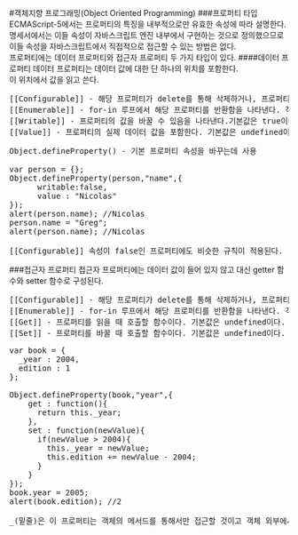 #객체지향 프로그래밍(Object Oriented Programming)
###프로퍼티 타입
ECMAScript-5에서는 프로퍼티의 특징을 내부적으로만 유효한 속성에 따라 설명한다.<br>
명세서에서는 이들 속성이 자바스크립트 엔진 내부에서 구현하는 것으로 정의했으므로 이들 속성을 자바스크립트에서 직접적으로 접근할 수 있는 방법은 없다.<br>
프로퍼티에는 데이터 프로퍼티와 접근자 프로퍼티 두 가지 타입이 있다.
####데이터 프로퍼티
데이터 프로퍼티는 데이터 값에 대한 단 하나의 위치를 포함한다.<br>
이 위치에서 값을 읽고 쓴다.
<pre>
[[Configurable]] - 해당 프로퍼티가 delete를 통해 삭제하거나, 프로퍼티의 속성을 바꾸거나, 접근자 프로퍼티로 변환할 수 있음을 나타낸다.
[[Enumerable]] - for-in 루프에서 해당 프로퍼티를 반환함을 나타낸다. 객체에서 직접 정의한 모든 프로퍼티에서 기본값은 true이다.
[[Writable]] - 프로퍼티의 값을 바꿀 수 있음을 나타낸다.기본값은 true이다.
[[Value]] - 프로퍼티의 실제 데이터 값을 포함한다. 기본값은 undefined이다.
</pre>
<pre>
Object.defineProperty() - 기본 프로퍼티 속성을 바꾸는데 사용

var person = {};
Object.defineProperty(person,"name",{
      writable:false,
      value : "Nicolas"
});
alert(person.name); //Nicolas
person.name = "Greg";
alert(person.name); //Nicolas

[[Configurable]] 속성이 false인 프로퍼티에도 비슷한 규칙이 적용된다.
</pre>

###접근자 프로퍼티
접근자 프로퍼티에는 데이터 값이 들어 있지 않고 대신 getter 함수와 setter 함수로 구성된다.
<pre>
[[Configurable]] - 해당 프로퍼티가 delete를 통해 삭제하거나, 프로퍼티의 속성을 바꾸거나, 데이터 프로퍼티로 변환할 수 있음을 나타낸다. 기본값은 true이다.
[[Enumerable]] - for-in 루프에서 해당 프로퍼티를 반환함을 나타낸다. 객체에서 직접 정의한 모든 프로퍼티에서 기본값은 true이다.
[[Get]] - 프로퍼티를 읽을 때 호출할 함수이다. 기본값은 undefined이다.
[[Set]] - 프로퍼티를 바꿀 때 호출할 함수이다. 기본값은 undefined이다.
</pre>
<pre>
var book = {
  _year : 2004,
  edition : 1
};

Object.defineProperty(book,"year",{
    get : function(){
      return this._year;
    },
    set : function(newValue){
      if(newValue > 2004){
        this._year = newValue;
        this.edition += newValue - 2004;
      }
    }
});
book.year = 2005;
alert(book.edition); //2

_(밑줄)은 이 프로퍼티는 객체의 메서드를 통해서만 접근할 것이고 객체 외부에서는 접근하지 않겠다는 의도를 나타낼 때 흔히 쓰는 표기법이다.
</pre>
